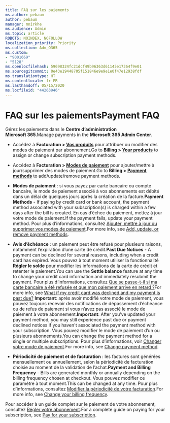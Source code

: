 ```yaml
---
title: FAQ sur les paiements
ms.author: pebaum
author: pebaum
manager: mnirkhe
ms.audience: Admin
ms.topic: article
ROBOTS: NOINDEX, NOFOLLOW
localization_priority: Priority
ms.collection: Adm_O365
ms.custom:
- "9001669"
- "5128"
ms.openlocfilehash: 59698324fc21dcf49b96363d61145e17364f9e01
ms.sourcegitcommit: 0e43e19448705f151846e9e9e1e0f47e12938fdf
ms.translationtype: HT
ms.contentlocale: fr-FR
ms.lasthandoff: 05/15/2020
ms.locfileid: "44263946"
---
```

# <a name="payment-faq"></a><span data-ttu-id="d5bdb-102">FAQ sur les paiements</span><span class="sxs-lookup"><span data-stu-id="d5bdb-102">Payment FAQ</span></span>

<span data-ttu-id="d5bdb-103">Gérez les paiements dans le **Centre d’administration Microsoft 365**.</span><span class="sxs-lookup"><span data-stu-id="d5bdb-103">Manage payments in the **Microsoft 365 Admin Center**.</span></span> 

- <span data-ttu-id="d5bdb-104">Accédez à **Facturation > [Vos produits](https://go.microsoft.com/fwlink/p/?linkid=842054)** pour attribuer ou modifier des modes de paiement par abonnement.</span><span class="sxs-lookup"><span data-stu-id="d5bdb-104">Go to **Billing > [Your products](https://go.microsoft.com/fwlink/p/?linkid=842054)** to assign or change subscription payment methods.</span></span>
- <span data-ttu-id="d5bdb-105">Accédez à **Facturation > [Modes de paiement](https://go.microsoft.com/fwlink/p/?linkid=2018806)** pour ajouter/mettre à jour/supprimer des modes de paiement.</span><span class="sxs-lookup"><span data-stu-id="d5bdb-105">Go to **Billing > [Payment methods](https://go.microsoft.com/fwlink/p/?linkid=2018806)** to add/update/remove payment methods.</span></span>

- <span data-ttu-id="d5bdb-106">**Modes de paiement** : si vous payez par carte bancaire ou compte bancaire, le mode de paiement associé à vos abonnements est débité dans un délai de quelques jours après la création de la facture.</span><span class="sxs-lookup"><span data-stu-id="d5bdb-106">**Payment Methods** - If paying by credit card or bank account, the payment method associated with your subscription(s) is charged within a few days after the bill is created.</span></span> <span data-ttu-id="d5bdb-107">En cas d’échec du paiement, mettez à jour votre mode de paiement.</span><span class="sxs-lookup"><span data-stu-id="d5bdb-107">If the payment fails, update your payment method.</span></span> <span data-ttu-id="d5bdb-108">Pour plus d’informations, consultez [Ajouter, mettre à jour ou supprimer vos modes de paiement](https://go.microsoft.com/fwlink/?linkid=2118133).</span><span class="sxs-lookup"><span data-stu-id="d5bdb-108">For more info, see [Add, update, or remove payment methods](https://go.microsoft.com/fwlink/?linkid=2118133).</span></span>

- <span data-ttu-id="d5bdb-109">**Avis d’échéance** : un paiement peut être refusé pour plusieurs raisons, notamment l’expiration d’une carte de crédit.</span><span class="sxs-lookup"><span data-stu-id="d5bdb-109">**Past Due Notices** - A payment can be declined for several reasons, including when a credit card has expired.</span></span> <span data-ttu-id="d5bdb-110">Vous pouvez à tout moment utiliser la fonctionnalité **Régler le solde** pour modifier les informations de la carte de crédit et retenter le paiement.</span><span class="sxs-lookup"><span data-stu-id="d5bdb-110">You can use the **Settle balance** feature at any time to change your credit card information and immediately resubmit the payment.</span></span> <span data-ttu-id="d5bdb-111">Pour plus d’informations, consultez [Que se passe-t-il si ma carte bancaire a été refusée et que mon paiement arrive en retard ?](https://docs.microsoft.com/microsoft-365/commerce/billing-and-payments/pay-for-your-subscription?view=o365-worldwide#what-if-my-credit-card-was-declined-and-my-payment-is-past-due)</span><span class="sxs-lookup"><span data-stu-id="d5bdb-111">For more info, see [What if my credit card was declined and my payment is past due?](https://docs.microsoft.com/microsoft-365/commerce/billing-and-payments/pay-for-your-subscription?view=o365-worldwide#what-if-my-credit-card-was-declined-and-my-payment-is-past-due)</span></span> <span data-ttu-id="d5bdb-112">**Important**: après avoir modifié votre mode de paiement, vous pouvez toujours recevoir des notifications de dépassement d’échéance ou de refus de paiement si vous n’avez pas associé le mode de paiement à votre abonnement.</span><span class="sxs-lookup"><span data-stu-id="d5bdb-112">**Important**: After you've updated your payment method, you may still experience past due or payment declined notices if you haven't associated the payment method with your subscription.</span></span> <span data-ttu-id="d5bdb-113">Vous pouvez modifier le mode de paiement d’un ou plusieurs abonnements.</span><span class="sxs-lookup"><span data-stu-id="d5bdb-113">You can change the payment method for a single or multiple subscriptions.</span></span> <span data-ttu-id="d5bdb-114">Pour plus d’informations, voir [Changer votre mode de paiement](https://docs.microsoft.com/microsoft-365/commerce/billing-and-payments/add-update-or-remove-credit-card-or-bank-account?view=o365-worldwide#change-a-payment-method).</span><span class="sxs-lookup"><span data-stu-id="d5bdb-114">For more info, see [Change payment method](https://docs.microsoft.com/microsoft-365/commerce/billing-and-payments/add-update-or-remove-credit-card-or-bank-account?view=o365-worldwide#change-a-payment-method).</span></span>

- <span data-ttu-id="d5bdb-115">**Périodicité de paiement et de facturation** : les factures sont générées mensuellement ou annuellement, selon la périodicité de facturation choisie au moment de la validation de l’achat.</span><span class="sxs-lookup"><span data-stu-id="d5bdb-115">**Payment and Billing Frequency** - Bills are generated monthly or annually depending on the billing frequency chosen at checkout.</span></span> <span data-ttu-id="d5bdb-116">Vous pouvez modifier ce paramètre à tout moment.</span><span class="sxs-lookup"><span data-stu-id="d5bdb-116">This can be changed at any time.</span></span> <span data-ttu-id="d5bdb-117">Pour plus d’informations, consultez [Modifier la périodicité de votre facturation](https://go.microsoft.com/fwlink/?linkid=2119148).</span><span class="sxs-lookup"><span data-stu-id="d5bdb-117">For more info, see [Change your billing frequency](https://go.microsoft.com/fwlink/?linkid=2119148).</span></span>

<span data-ttu-id="d5bdb-118">Pour accéder à un guide complet sur le paiement de votre abonnement, consultez [Régler votre abonnement](https://docs.microsoft.com/microsoft-365/commerce/billing-and-payments/pay-for-your-subscription?view=o365-worldwide).</span><span class="sxs-lookup"><span data-stu-id="d5bdb-118">For a complete guide on paying for your subscription, see [Pay for your subscription](https://docs.microsoft.com/microsoft-365/commerce/billing-and-payments/pay-for-your-subscription?view=o365-worldwide).</span></span>
